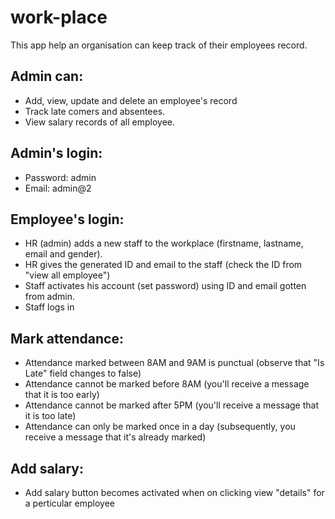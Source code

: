 # work-place
This app help an organisation can keep track of their employees record.
## Admin can:
- Add, view, update and delete an employee's record
- Track late comers and absentees.
- View salary records of all employee.

## Admin's login:
- Password: admin
- Email: admin@2

## Employee's login:
-  HR (admin) adds a new staff to the workplace (firstname, lastname, email and gender).
-  HR gives the generated ID and email to the staff (check the ID from "view all employee")
-  Staff activates his account (set password) using ID and email gotten from admin.
-  Staff logs in

## Mark attendance:
- Attendance marked between 8AM and 9AM is punctual (observe that "Is Late" field changes to false)
- Attendance cannot be marked before 8AM (you'll receive a message that it is too early)
- Attendance cannot be marked after 5PM (you'll receive a message that it is too late)
- Attendance can only be marked once in a day (subsequently, you receive a message that it's already marked)


## Add salary:
- Add salary button becomes activated when on clicking view "details" for a perticular employee

